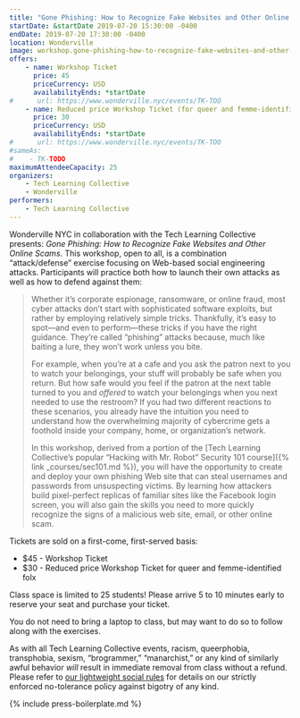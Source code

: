 ```yaml
---
title: "Gone Phishing: How to Recognize Fake Websites and Other Online Scams"
startDate: &startDate 2019-07-20 15:30:00 -0400
endDate: 2019-07-20 17:30:00 -0400
location: Wonderville
image: workshop.gone-phishing-how-to-recognize-fake-websites-and-other-online-scams.blue.png
offers:
    - name: Workshop Ticket
      price: 45
      priceCurrency: USD
      availabilityEnds: *startDate
#      url: https://www.wonderville.nyc/events/TK-TOO
    - name: Reduced price Workshop Ticket (for queer and femme-identified folx)
      price: 30
      priceCurrency: USD
      availabilityEnds: *startDate
#      url: https://www.wonderville.nyc/events/TK-TOO
#sameAs:
#    - TK-TODO
maximumAttendeeCapacity: 25
organizers:
    - Tech Learning Collective
    - Wonderville
performers:
    - Tech Learning Collective
---
```


Wonderville NYC in collaboration with the Tech Learning Collective presents: *Gone Phishing: How to Recognize Fake Websites and Other Online Scams*. This workshop, open to all, is a combination &ldquo;attack/defense&rdquo; exercise focusing on Web-based social engineering attacks. Participants will practice both how to launch their own attacks as well as how to defend against them:

> Whether it&rsquo;s corporate espionage, ransomware, or online fraud, most cyber attacks don&rsquo;t start with sophisticated software exploits, but rather by employing relatively simple tricks. Thankfully, it&rsquo;s easy to spot—and even to perform—these tricks if you have the right guidance. They&rsquo;re called &ldquo;phishing&rdquo; attacks because, much like baiting a lure, they won&rsquo;t work unless you bite.
>
> For example, when you&rsquo;re at a cafe and you ask the patron next to you to watch your belongings, your stuff will probably be safe when you return. But how safe would you feel if the patron at the next table turned to you and *offered* to watch your belongings when you next needed to use the restroom? If you had two different reactions to these scenarios, you already have the intuition you need to understand how the overwhelming majority of cybercrime gets a foothold inside your company, home, or organization&rsquo;s network.
>
> In this workshop, derived from a portion of the [Tech Learning Collective&rsquo;s popular &ldquo;Hacking with Mr. Robot&rdquo; Security 101 course]({% link _courses/sec101.md %}), you will have the opportunity to create and deploy your own phishing Web site that can steal usernames and passwords from unsuspecting victims. By learning how attackers build pixel-perfect replicas of familiar sites like the Facebook login screen, you will also gain the skills you need to more quickly recognize the signs of a malicious web site, email, or other online scam.

Tickets are sold on a first-come, first-served basis:

* $45 - Workshop Ticket
* $30 - Reduced price Workshop Ticket for queer and femme-identified folx

Class space is limited to 25 students! Please arrive 5 to 10 minutes early to reserve your seat and purchase your ticket.

You do not need to bring a laptop to class, but may want to do so to follow along with the exercises.

As with all Tech Learning Collective events, racism, queerphobia, transphobia, sexism, “brogrammer,” “manarchist,” or any kind of similarly awful behavior *will* result in immediate removal from class without a refund. Please refer to [our lightweight social rules](https://github.com/AnarchoTechNYC/meta/wiki/Social-rules) for details on our strictly enforced no-tolerance policy against bigotry of any kind.

{% include press-boilerplate.md %}
